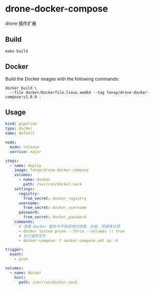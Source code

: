 # drone-docker-compose
drone 插件扩展

## Build

```console
make build
```

## Docker

Build the Docker images with the following commands:

```console
docker build \
  --file docker/Dockerfile.linux.amd64 --tag fanxp/drone-docker-compose:v1.0.0 .
```

## Usage

```yaml
kind: pipeline
type: docker
name: default

node:
  mode: release
  service: major

steps:
  - name: deploy
    image: fanxp/drone-docker-compose
    volumes:
      - name: docker
        path: /var/run/docker.sock
    settings:
      registry:
        from_secret: docker_registry
      username:
        from_secret: docker_username
      password:
        from_secret: docker_password
    commands:
      # 清理 docker 服务中不再使用的镜像、挂载、网络等资源
      - docker system prune --force --volumes || true
      # 执行编排文件
      - docker-compose -f docker-compose.yml up -d

trigger:
  event:
    - push

volumes:
  - name: docker
    host:
      path: /var/run/docker.sock
```